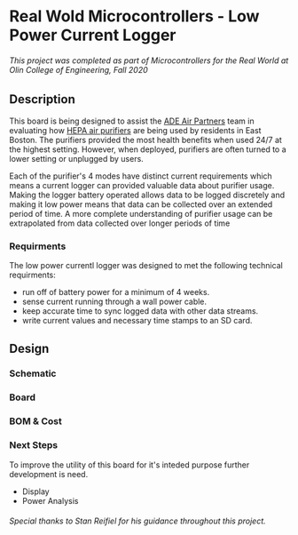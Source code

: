 # Real Wold Microcontrollers - Low Power Current Logger
###### This project was completed as part of Microcontrollers for the Real World at Olin College of Engineering, Fall 2020
## Description
This board is being designed to assist the [ADE Air Partners](https://www.airpartners.org/) team in evaluating how [HEPA air purifiers](https://austinair.com/shop/healthmate/) are being used by residents in East Boston. The purifiers provided the most health benefits when used 24/7 at the highest setting.  However, when deployed, purifiers are often turned to a lower setting or unplugged by users. 

Each of the purifier's 4 modes have distinct current requirements which means a current logger can provided valuable data about purifier usage.  Making the logger battery operated allows data to be logged discretely and making it low power means that data can be collected over an extended period of time. A more complete understanding of purifier usage can be extrapolated from data collected over longer periods of time
### Requirments
The low power currentl logger was designed to met the following technical requirments:
- run off of battery power for a minimum of 4 weeks.
- sense current running through a wall power cable.
- keep accurate time to sync logged data with other data streams.
- write current values and necessary time stamps to an SD card.
## Design
### Schematic
### Board
### BOM & Cost
### Next Steps
To improve the utility of this board for it's inteded purpose further development is need.
- Display
- Power Analysis
###### Special thanks to Stan Reifiel for his guidance throughout this project.
